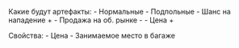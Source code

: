 
Какие будут артефакты:
	- Нормальные
	- Подпольные
		- Шанс на нападение + 
		- Продажа на об. рынке -
		- Цена +

Свойства:
	- Цена
	- Занимаемое место в багаже


